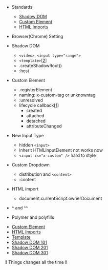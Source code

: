 
* Standards
  * [Shadow DOM](http://www.w3.org/TR/shadow-dom/)
  * [Custom Element](http://www.w3.org/TR/custom-elements/)
  * [HTML Imports](http://www.w3.org/TR/html-imports/)

* Browser(Chrome) Setting

* Shadow DOM
  * `<video>`, `<input type="range">`
  * `<template>`[[2][]]
  * .createShadowRoot()
  * :host

* Custom Element
  * .registerElement
  * naming: x-custom-tag or unknowntag
  * :unresolved
  * lifecycle callback[[1][]]
    * created
    * attached
    * detached
    * attributeChanged

* New Input Type
  * hidden `<input>`
  * Inherit HTMLInputElement not works now
  * `<input is="x-custom" />` hard to style

* Custom Dropdown
  * distribution and `<content>`
  * :content

* HTML import
  * document.currentScript.ownerDocument

* ^ and ^^

* Polymer and polyfills


<ul>
    <li><a href="http://www.html5rocks.com/en/tutorials/webcomponents/customelements/">Custom Element</a></li>
    <li><a href="http://www.html5rocks.com/en/tutorials/webcomponents/imports/">HTML Imports</a></li>
    <li><a href="http://www.html5rocks.com/en/tutorials/webcomponents/template/">Template</a></li>
    <li><a href="http://www.html5rocks.com/en/tutorials/webcomponents/shadowdom/">Shadow DOM 101</a></li>
    <li><a href="http://www.html5rocks.com/en/tutorials/webcomponents/shadowdom-201/">Shadow DOM 201</a></li>
    <li><a href="http://www.html5rocks.com/en/tutorials/webcomponents/shadowdom-301/">Shadow DOM 301</a></li>
</ul>

!! Things changes all the time !!

[1]:https://www.w3.org/Bugs/Public/show_bug.cgi?id=24314
[2]:https://dvcs.w3.org/hg/webcomponents/raw-file/tip/spec/templates/index.html
